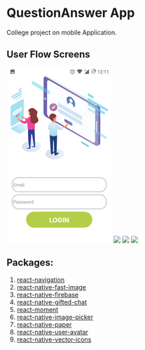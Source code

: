 # QuestionAnswer App

College project on mobile Application.

## User Flow Screens

<img src="Screenshot/login.png"> <img src="screenshots/activity.png"> <img src="screenshots/activity2.png"> <img  src="screenshots/profile.png">

## Packages:

1. <a href="https://www.npmjs.com/package/react-navigation" target="_blank">react-navigation</a>
2. <a href="https://www.npmjs.com/package/react-native-fast-image" target="_blank">react-native-fast-image</a>
3. <a href="https://www.npmjs.com/package/react-native-firebase" target="_blank">react-native-firebase</a>
4. <a href="https://www.npmjs.com/package/react-native-gifted-chat" target="_blank">react-native-gifted-chat</a>
5. <a href="https://www.npmjs.com/package/react-moment" target="_blank">react-moment</a>
6. <a href="https://www.npmjs.com/package/react-native-image-picker" target="_blank">react-native-image-picker</a>
7. <a href="https://www.npmjs.com/package/react-native-paper" target="_blank">react-native-paper</a>
8. <a href="https://www.npmjs.com/package/react-native-user-avatar" target="_blank">react-native-user-avatar</a>
9. <a href="https://www.npmjs.com/package/react-native-vector-icons" target="_blank">react-native-vector-icons</a>
